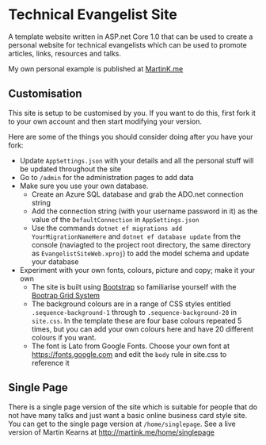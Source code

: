 # Technical Evangelist Site
A template website written in ASP.net Core 1.0 that can be used to create a personal website for technical evangelists which can be used to promote articles, links, resources and talks. 

My own personal example is published at [MartinK.me](http://MartinK.me)

## Customisation
This site is setup to be customised by you. If you want to do this, first fork it to your own account and then start modifying your version.

Here are some of the things you should consider doing after you have your fork:
* Update `AppSettings.json` with your details and all the personal stuff will be updated throughout the site
* Go to `/admin` for the administration pages to add data
* Make sure you use your own database. 
  * Create an Azure SQL database and grab the ADO.net connection string
  * Add the connection string (with your username password in it) as the value of the `DefaultConnection` in `AppSettings.json`
  * Use the commands `dotnet ef migrations add YourMigrationNameHere` and `dotnet ef database update` from the console (naviagted to the project root directory, the same directory as `EvangelistSiteWeb.xproj`) to add the model schema and update your database
* Experiment with your own fonts, colours, picture and copy; make it your own
  * The site is built using [Bootstrap](http://getbootstrap.com/) so familiarise yourself with the [Bootrap Grid System](http://getbootstrap.com/css/#grid)
  * The background colours are in a range of CSS styles entitled `.sequence-background-1` through to `.sequence-background-20` in `site.css`. In the template these are four base colours repeated 5 times, but you can add your own colours here and have 20 different colours if you want.
  * The font is Lato from Google Fonts. Choose your own font at https://fonts.google.com and edit the `body` rule in site.css to reference it

## Single Page
There is a single page version of the site which is suitable for people that do not have many talks and just want a basic online business card style site. You can get to the single page version at `/home/singlepage`. See a live version of Martin Kearns at http://martink.me/home/singlepage
